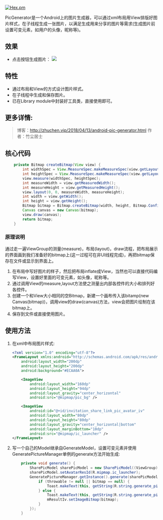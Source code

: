 [![Hex.pm](https://img.shields.io/hexpm/l/plug.svg)](http://www.apache.org/licenses/)

PicGenerator是一个Android上的图片生成器，可以通过xml布局用View排版好图片样式，在子线程生成一张图片，以满足生成用来分享的图片等需求(生成图片前设置可变元素，如用户的头像，昵称等)。

## 效果
- 点击按钮生成图片：
  ![](https://github.com/homgwu/picgenerator/blob/master/pic_generate.gif?raw=true)
<!--more-->
## 特性

- 通过布局和View的方式设计图片样式。
- 在子线程中生成和保存图片。
- 已在Library module中封装好工具类，直接使用即可。

## 更多详情:
> 博客：http://zhuchen.vip/2018/04/13/android-pic-generator.html
> 作者：竹尘居士

## 核心代码

```java
    private Bitmap createBitmap(View view) {
        int widthSpec = View.MeasureSpec.makeMeasureSpec(view.getLayoutParams().width, View.MeasureSpec.EXACTLY);
        int heightSpec = View.MeasureSpec.makeMeasureSpec(view.getLayoutParams().height, View.MeasureSpec.EXACTLY);
        view.measure(widthSpec, heightSpec);
        int measureWidth = view.getMeasuredWidth();
        int measureHeight = view.getMeasuredHeight();
        view.layout(0, 0, measureWidth, measureHeight);
        int width = view.getWidth();
        int height = view.getHeight();
        Bitmap bitmap = Bitmap.createBitmap(width, height, Bitmap.Config.ARGB_8888);
        Canvas canvas = new Canvas(bitmap);
        view.draw(canvas);
        return bitmap;
    }
```
###  原理说明

  通过走一遍ViewGroup的测量(measure)，布局(layout)，draw流程，把布局展示的界面画到我们准备好的bitmap上(这一过程可在非UI线程完成)，再把bitmap保存在文件或显示到界面上。

1. 在布局中写好图片的样子，然后把布局inflate成View，当然也可以直接代码编写View，设置好里面的可变元素，如头像，昵称等。
2. 通过调用View的measure,layout方法使之测量出内部各控件的大小和排列好各控件。
3. 创建一个和View大小相同的空Bitmap，新建一个画布传入该bitamp(new Canvas(bitmap))，调用view的draw(canvas)方法，view会把图片绘制在该bitmap上。
4. 保存到文件或直接使用图片。



## 使用方法

1. 在xml中布局图片样式:

   ```xml
   <?xml version="1.0" encoding="utf-8"?>
   <FrameLayout xmlns:android="http://schemas.android.com/apk/res/android"
       android:layout_width="200dp"
       android:layout_height="200dp"
       android:background="#ECAA0A">

       <ImageView
           android:layout_width="160dp"
           android:layout_height="94dp"
           android:layout_gravity="center_horizontal"
           android:src="@mipmap/pic_bg" />

       <ImageView
           android:id="@+id/invitation_share_link_pic_avatar_iv"
           android:layout_width="80dp"
           android:layout_height="80dp"
           android:layout_gravity="center_horizontal|bottom"
           android:layout_marginBottom="10dp"
           android:src="@mipmap/ic_launcher" />
   </FrameLayout>
   ```

2. 写一个自己的Model继承自GenerateModel，设置可变元素并使用GeneratePictureManager单例的generate方法开始生成:

   ```java
       private void generate() {
           SharePicModel sharePicModel = new SharePicModel((ViewGroup) getWindow().getDecorView());
           sharePicModel.setAvatarResId(R.mipmap.ic_launcher);
           GeneratePictureManager.getInstance().generate(sharePicModel, (throwable, bitmap) -> {
               if (throwable != null || bitmap == null) {
                   Toast.makeText(this, getString(R.string.generate_pic_error), Toast.LENGTH_SHORT).show();
               } else {
                   Toast.makeText(this, getString(R.string.generate_pic_success), Toast.LENGTH_SHORT).show();
                   mResultIv.setImageBitmap(bitmap);
               }
           });
       }
   ```
